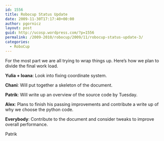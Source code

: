 ```yaml
---
id: 1556
title: Robocup Status Update
date: 2009-11-30T17:17:40+00:00
author: pgornicz
layout: post
guid: http://ucosp.wordpress.com/?p=1556
permalink: /2009-2010/robocup/2009/11/robocup-status-update-3/
categories:
  - RoboCup
---
```

For the most part we are all trying to wrap things up. Here&#8217;s how we plan to divide the final work load.

**Yulia + Ioana**: Look into fixing coordinate system.

**Chani**: Will put together a skeleton of the document.

**Patrik**: Will write up an overview of the source code by Tuesday.

**Alex**: Plans to finish his passing improvements and contribute a write up of why we choose the python code.

**Everybody**: Contribute to the document and consider tweaks to improve overall performance.

Patrik